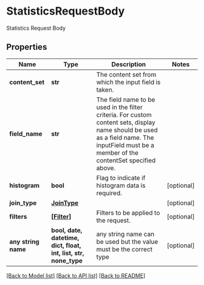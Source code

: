 # StatisticsRequestBody

Statistics Request Body

## Properties
Name | Type | Description | Notes
------------ | ------------- | ------------- | -------------
**content_set** | **str** | The content set from which the input field is taken. | 
**field_name** | **str** | The field name to be used in the filter criteria. For custom content sets, display name should be used as a field name. The inputField must be a member of the contentSet specified above. | 
**histogram** | **bool** | Flag to indicate if histogram data is required. | [optional] 
**join_type** | [**JoinType**](JoinType.md) |  | [optional] 
**filters** | [**[Filter]**](Filter.md) | Filters to be applied to the request. | [optional] 
**any string name** | **bool, date, datetime, dict, float, int, list, str, none_type** | any string name can be used but the value must be the correct type | [optional]

[[Back to Model list]](../README.md#documentation-for-models) [[Back to API list]](../README.md#documentation-for-api-endpoints) [[Back to README]](../README.md)



